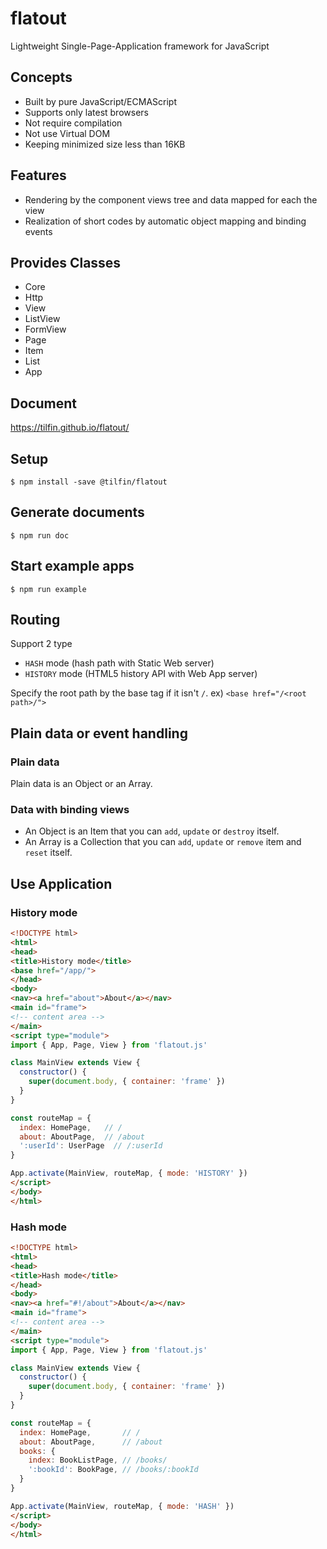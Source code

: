 # flatout

Lightweight Single-Page-Application framework for JavaScript

## Concepts

- Built by pure JavaScript/ECMAScript
- Supports only latest browsers
- Not require compilation
- Not use Virtual DOM
- Keeping minimized size less than 16KB

## Features

- Rendering by the component views tree and data mapped for each the view
- Realization of short codes by automatic object mapping and binding events

## Provides Classes

- Core
- Http
- View
- ListView
- FormView
- Page
- Item
- List
- App

## Document

https://tilfin.github.io/flatout/

## Setup

```
$ npm install -save @tilfin/flatout
```

## Generate documents

```
$ npm run doc
```

## Start example apps

```
$ npm run example
```

## Routing

Support 2 type

* `HASH` mode (hash path with Static Web server)
* `HISTORY` mode (HTML5 history API with Web App server)

Specify the root path by the base tag if it isn't `/`. ex) `<base href="/<root path>/">` 

## Plain data or event handling

### Plain data
Plain data is an Object or an Array.

### Data with binding views

* An Object is an Item that you can `add`, `update` or `destroy` itself.
* An Array is a Collection that you can `add`, `update` or `remove` item and `reset` itself.

## Use Application

### History mode

```html
<!DOCTYPE html>
<html>
<head>
<title>History mode</title>
<base href="/app/">
</head>
<body>
<nav><a href="about">About</a></nav>
<main id="frame">
<!-- content area -->
</main>
<script type="module">
import { App, Page, View } from 'flatout.js'

class MainView extends View {
  constructor() {
    super(document.body, { container: 'frame' })
  }
}

const routeMap = {
  index: HomePage,   // /
  about: AboutPage,  // /about
  ':userId': UserPage  // /:userId
}

App.activate(MainView, routeMap, { mode: 'HISTORY' })
</script>
</body>
</html>
```

### Hash mode

```html
<!DOCTYPE html>
<html>
<head>
<title>Hash mode</title>
</head>
<body>
<nav><a href="#!/about">About</a></nav>
<main id="frame">
<!-- content area -->
</main>
<script type="module">
import { App, Page, View } from 'flatout.js'

class MainView extends View {
  constructor() {
    super(document.body, { container: 'frame' })
  }
}

const routeMap = {
  index: HomePage,       // /
  about: AboutPage,      // /about
  books: {
    index: BookListPage, // /books/
    ':bookId': BookPage, // /books/:bookId
  }
}

App.activate(MainView, routeMap, { mode: 'HASH' })
</script>
</body>
</html>
```
